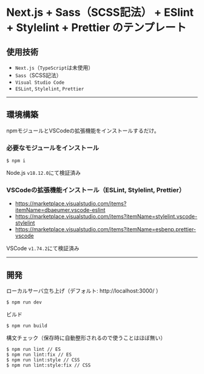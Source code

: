 # Next.js + Sass（SCSS記法） + ESlint + Stylelint + Prettier のテンプレート

## 使用技術

- `Next.js`（`TypeScript`は未使用）
- `Sass`（SCSS記法）
- `Visual Studio Code`
- `ESLint`, `Stylelint`, `Prettier`

---

## 環境構築

npmモジュールとVSCodeの拡張機能をインストールするだけ。

### 必要なモジュールをインストール
```
$ npm i
```

Node.js `v18.12.0`にて検証済み

### VSCodeの拡張機能インストール（ESLint, Stylelint, Prettier）
- https://marketplace.visualstudio.com/items?itemName=dbaeumer.vscode-eslint
- https://marketplace.visualstudio.com/items?itemName=stylelint.vscode-stylelint
- https://marketplace.visualstudio.com/items?itemName=esbenp.prettier-vscode

VSCode `v1.74.2`にて検証済み

---

## 開発

ローカルサーバ立ち上げ（デフォルト: http://localhost:3000/ ）
```
$ npm run dev
```

ビルド
```
$ npm run build
```

構文チェック（保存時に自動整形されるので使うことはほぼ無い）
```
$ npm run lint // ES
$ npm run lint:fix // ES
$ npm run lint:style // CSS
$ npm run lint:style:fix // CSS
```
